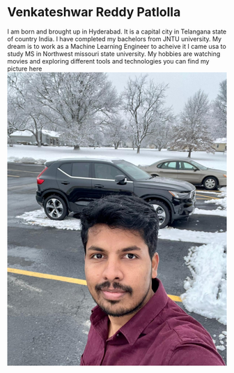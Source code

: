 # Venkateshwar Reddy Patlolla
I am born and brought up in Hyderabad. It is a capital city in Telangana state of country India. I have completed my bachelors from JNTU university. My dream is to work as a Machine Learning Engineer to acheive it I came usa to study MS in Northwest missouri state university. My hobbies are watching movies and exploring different tools and technologies you can find my picture here ![Click here to view my picture](MyPicture_Venkateshwar.jpeg)